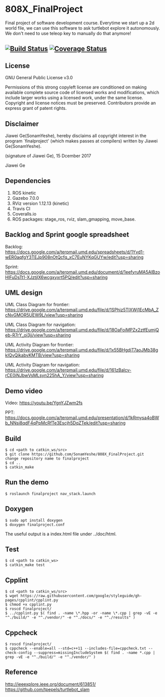 # 808X_FinalProject
Final project of software development course. Everytime we start up a 2d world file, we can use this software to ask turtlebot explore it autonomously. We don't need to use teleop key to manually do that anymore!

[![Build Status](https://travis-ci.org/SonamYeshe/808X_FinalProject.svg?branch=master)](https://travis-ci.org/SonamYeshe/808X_FinalProject)
[![Coverage Status](https://coveralls.io/repos/github/SonamYeshe/808X_FinalProject/badge.svg?branch=master)](https://coveralls.io/github/SonamYeshe/808X_FinalProject?branch=master)
---

## License
GNU General Public License v3.0

Permissions of this strong copyleft license are conditioned on making available complete source code of licensed works and modifications, which include larger works using a licensed work, under the same license. Copyright and license notices must be preserved. Contributors provide an express grant of patent rights.

## Disclaimer 
Jiawei Ge(SonamYeshe), hereby disclaims all copyright interest in the program `finalproject' (which makes passes at compilers) written by Jiawei Ge(SonamYeshe).

 (signature of Jiawei Ge), 15 Dcember 2017

 Jiawei Ge

## Dependencies
1. ROS kinetic
2. Gazebo 7.0.0
3. RViz version 1.12.13 (kinetic)
4. Travis CI
5. Coveralls.io
6. ROS packages: stage_ros, rviz, slam_gmapping, move_base.

## Backlog and Sprint google spreadsheet
Backlog: https://docs.google.com/a/terpmail.umd.edu/spreadsheets/d/1Yvd1-wER0aqfgY3TEJp908nOtQcfq_xC7EuNYKqGUYw/edit?usp=sharing

Sprint: https://docs.google.com/a/terpmail.umd.edu/document/d/1eefyruMA5AlBzoHlFuDsTt1-XJztjlX6wcgxyxrt5PQ/edit?usp=sharing

## UML design
UML Class Diagram for frontier:
https://drive.google.com/a/terpmail.umd.edu/file/d/1SPhiz5TIXWj1EcMbA_ZcNvGMOR5UEW9L/view?usp=sharing

UML Class Diagram for navigation:
https://drive.google.com/a/terpmail.umd.edu/file/d/18OaFoiMPZx2ztfEumjQeb-R7rY_oi3jj/view?usp=sharing

UML Activity Diagram for frontier:
https://drive.google.com/a/terpmail.umd.edu/file/d/1x55BHgdjT7aoJMb38gkIQyQikabvKMTB/view?usp=sharing

UML Activity Diagram for navigation:
https://drive.google.com/a/terpmail.umd.edu/file/d/161zBalcv-rCE0iNJbwVsMLsyn225hA_Y/view?usp=sharing

## Demo video
Video: https://youtu.be/YgnYJZwm2fs

PPT: https://docs.google.com/a/terpmail.umd.edu/presentation/d/1kRmysa4oBWb_NNsi8qdF4qPpMcRfTe3Escjh5DqZTek/edit?usp=sharing

## Build

```
$ cd <path to catkin_ws/src>
$ git clone https://github.com/SonamYeshe/808X_FinalProject.git
change repository name to finalproject
$ cd ..
$ catkin_make
```

## Run the demo
```
$ roslaunch finalproject nav_stack.launch
```

## Doxygen
```
$ sudo apt install doxygen
$ doxygen finalproject.conf
```
The useful output is a index.html file under ../doc/html.

## Test
```
$ cd <path to catkin_ws>
$ catkin_make test
```

## Cpplint
```
$ cd <path to catkin_ws/src>
$ wget https://raw.githubusercontent.com/google/styleguide/gh-pages/cpplint/cpplint.py
$ chmod +x cpplint.py
$ roscd finalproject/
$ ../cpplint.py $( find . -name \*.hpp -or -name \*.cpp | grep -vE -e "^./build/" -e "^./vendor/" -e "^./docs/" -e "^./results" )
```

## Cppcheck
```
$ roscd finalproject/
$ cppcheck --enable=all --std=c++11 --includes-file=cppcheck.txt --check-config --suppress=missingIncludeSystem $( find . -name *.cpp | grep -vE -e "^./build/" -e "^./vendor/" )
```

## Reference
http://ieeexplore.ieee.org/document/613851/
https://github.com/tpepels/turtlebot_slam

